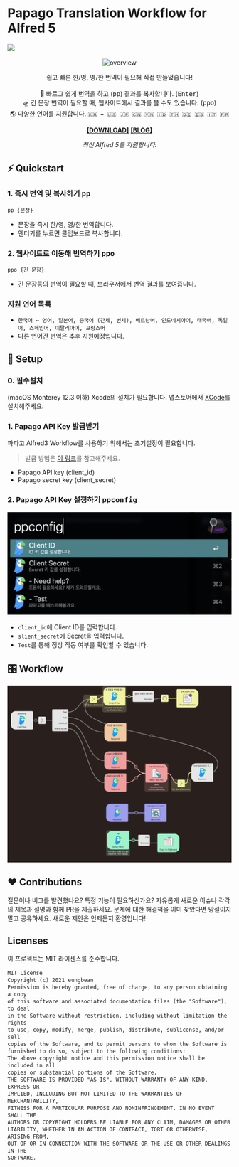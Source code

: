 # Papago Translation Workflow for Alfred 5

![](https://img.shields.io/github/checks-status/eungbean/Alfred-Papago-Workflow/main)

<div align="center">

![overview](document/overview.gif)

쉽고 빠른 한/영, 영/한 번역이 필요해 직접 만들었습니다! <br><br>
🚀 빠르고 쉽게 번역을 하고 (<kbd>pp</kbd>) 결과를 복사합니다. (<kbd>Enter</kbd>)<br>
🛸 긴 문장 번역이 필요할 때, 웹사이트에서 결과를 볼 수도 있습니다. (<kbd>ppo</kbd>)<br>
🌎 다양한 언어를 지원합니다. `🇰🇷 ↔️ 🇺🇸 🇯🇵 🇨🇳 🇻🇳 🇮🇩 🇹🇭 🇩🇪 🇪🇸 🇮🇹 🇫🇷`<br>

**[[DOWNLOAD]](https://github.com/eungbean/Alfred-Papago-Workflow/releases)**
**[[BLOG]](https://eungbean.io/dev/papago-alfred)**

_최신 Alfred 5를 지원합니다._

</div>

## ⚡ Quickstart

### 1. 즉시 번역 및 복사하기 <kbd>pp</kbd>

```
pp {문장}
```

- 문장을 즉시 한/영, 영/한 번역합니다.
- 엔터키를 누르면 클립보드로 복사합니다.

### 2. 웹사이트로 이동해 번역하기 <kbd>ppo</kbd>

```
ppo {긴 문장}
```

- 긴 문장등의 번역이 필요할 때, 브라우저에서 번역 결과를 보여줍니다.

### 지원 언어 목록

- `한국어 ↔️ 영어, 일본어, 중국어 (간체, 번체), 베트남어, 인도네시아어, 태국어, 독일어, 스페인어, 이탈리아어, 프랑스어`
- 다른 언어간 번역은 추후 지원예정입니다.

## 🚀 Setup

### 0. 필수설치

(macOS Monterey 12.3 이하) Xcode의 설치가 필요합니다.
앱스토어에서 [XCode](https://developer.apple.com/download/all/?q=Xcode)를 설치해주세요.

### 1. Papago API Key 발급받기

파파고 Alfred3 Workflow를 사용하기 위해서는 초기설정이 필요합니다.

> 발급 방법은 [이 링크](https://jvvp.tistory.com/1106)를 참고해주세요.

- Papago API key (client_id)
- Papago secret key (client_secret)

### 2. Papago API Key 설정하기 <kbd>ppconfig</kbd>

![ppconfig](document/ppconfig.png)

- `client_id`에 Client ID를 입력합니다.
- `slient_secret`에 Secret을 입력합니다.
- `Test`를 통해 정상 작동 여부를 확인할 수 있습니다.

## 🎛 Workflow

![workflow](document/workflow.png)

## ❤ Contributions

질문이나 버그를 발견했나요? 특정 기능이 필요하신가요?
자유롭게 새로운 이슈나 각각의 제목과 설명과 함께 PR을 제출하세요.
문제에 대한 해결책을 이미 찾았다면 망설이지 말고 공유하세요.
새로운 제안은 언제든지 환영입니다!

## Licenses

이 프로젝트는 MIT 라이센스를 준수합니다.

```
MIT License
Copyright (c) 2021 eungbean
Permission is hereby granted, free of charge, to any person obtaining a copy
of this software and associated documentation files (the "Software"), to deal
in the Software without restriction, including without limitation the rights
to use, copy, modify, merge, publish, distribute, sublicense, and/or sell
copies of the Software, and to permit persons to whom the Software is
furnished to do so, subject to the following conditions:
The above copyright notice and this permission notice shall be included in all
copies or substantial portions of the Software.
THE SOFTWARE IS PROVIDED "AS IS", WITHOUT WARRANTY OF ANY KIND, EXPRESS OR
IMPLIED, INCLUDING BUT NOT LIMITED TO THE WARRANTIES OF MERCHANTABILITY,
FITNESS FOR A PARTICULAR PURPOSE AND NONINFRINGEMENT. IN NO EVENT SHALL THE
AUTHORS OR COPYRIGHT HOLDERS BE LIABLE FOR ANY CLAIM, DAMAGES OR OTHER
LIABILITY, WHETHER IN AN ACTION OF CONTRACT, TORT OR OTHERWISE, ARISING FROM,
OUT OF OR IN CONNECTION WITH THE SOFTWARE OR THE USE OR OTHER DEALINGS IN THE
SOFTWARE.
```

